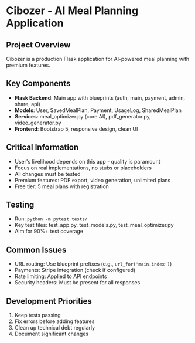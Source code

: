 # Cibozer - AI Meal Planning Application

## Project Overview
Cibozer is a production Flask application for AI-powered meal planning with premium features.

## Key Components
- **Flask Backend**: Main app with blueprints (auth, main, payment, admin, share, api)
- **Models**: User, SavedMealPlan, Payment, UsageLog, SharedMealPlan
- **Services**: meal_optimizer.py (core AI), pdf_generator.py, video_generator.py
- **Frontend**: Bootstrap 5, responsive design, clean UI

## Critical Information
- User's livelihood depends on this app - quality is paramount
- Focus on real implementations, no stubs or placeholders
- All changes must be tested
- Premium features: PDF export, video generation, unlimited plans
- Free tier: 5 meal plans with registration

## Testing
- Run: `python -m pytest tests/`
- Key test files: test_app.py, test_models.py, test_meal_optimizer.py
- Aim for 90%+ test coverage

## Common Issues
- URL routing: Use blueprint prefixes (e.g., `url_for('main.index')`)
- Payments: Stripe integration (check if configured)
- Rate limiting: Applied to API endpoints
- Security headers: Must be present for all responses

## Development Priorities
1. Keep tests passing
2. Fix errors before adding features
3. Clean up technical debt regularly
4. Document significant changes